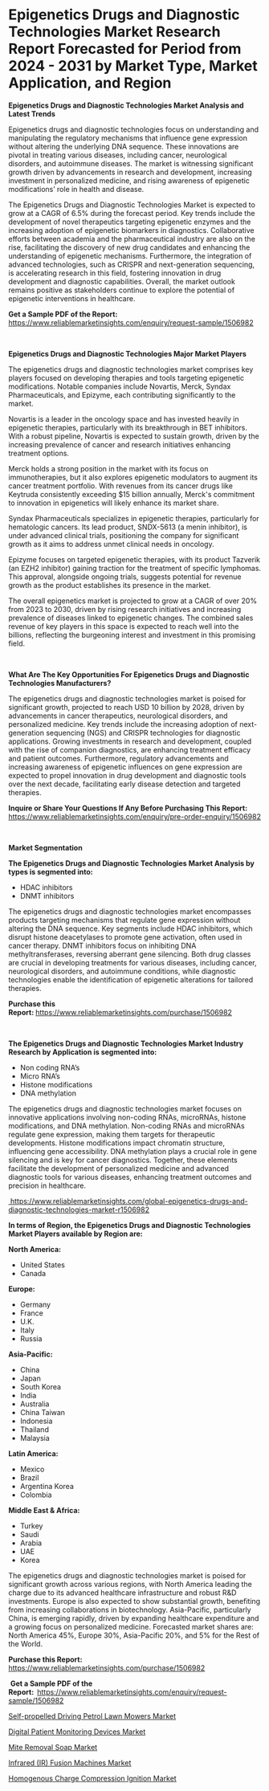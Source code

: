 <p><h1>Epigenetics Drugs and Diagnostic Technologies Market Research Report Forecasted for Period from 2024 -  2031 by Market Type, Market Application, and Region</h1></p><p><strong>Epigenetics Drugs and Diagnostic Technologies Market Analysis and Latest Trends</strong></p>
<p><p>Epigenetics drugs and diagnostic technologies focus on understanding and manipulating the regulatory mechanisms that influence gene expression without altering the underlying DNA sequence. These innovations are pivotal in treating various diseases, including cancer, neurological disorders, and autoimmune diseases. The market is witnessing significant growth driven by advancements in research and development, increasing investment in personalized medicine, and rising awareness of epigenetic modifications’ role in health and disease.</p><p>The Epigenetics Drugs and Diagnostic Technologies Market is expected to grow at a CAGR of 6.5% during the forecast period. Key trends include the development of novel therapeutics targeting epigenetic enzymes and the increasing adoption of epigenetic biomarkers in diagnostics. Collaborative efforts between academia and the pharmaceutical industry are also on the rise, facilitating the discovery of new drug candidates and enhancing the understanding of epigenetic mechanisms. Furthermore, the integration of advanced technologies, such as CRISPR and next-generation sequencing, is accelerating research in this field, fostering innovation in drug development and diagnostic capabilities. Overall, the market outlook remains positive as stakeholders continue to explore the potential of epigenetic interventions in healthcare.</p></p>
<p><strong>Get a Sample PDF of the Report:&nbsp;</strong> <a href="https://www.reliablemarketinsights.com/enquiry/request-sample/1506982">https://www.reliablemarketinsights.com/enquiry/request-sample/1506982</a></p>
<p>&nbsp;</p>
<p><strong>Epigenetics Drugs and Diagnostic Technologies Major Market Players</strong></p>
<p><p>The epigenetics drugs and diagnostic technologies market comprises key players focused on developing therapies and tools targeting epigenetic modifications. Notable companies include Novartis, Merck, Syndax Pharmaceuticals, and Epizyme, each contributing significantly to the market.</p><p>Novartis is a leader in the oncology space and has invested heavily in epigenetic therapies, particularly with its breakthrough in BET inhibitors. With a robust pipeline, Novartis is expected to sustain growth, driven by the increasing prevalence of cancer and research initiatives enhancing treatment options.</p><p>Merck holds a strong position in the market with its focus on immunotherapies, but it also explores epigenetic modulators to augment its cancer treatment portfolio. With revenues from its cancer drugs like Keytruda consistently exceeding $15 billion annually, Merck's commitment to innovation in epigenetics will likely enhance its market share.</p><p>Syndax Pharmaceuticals specializes in epigenetic therapies, particularly for hematologic cancers. Its lead product, SNDX-5613 (a menin inhibitor), is under advanced clinical trials, positioning the company for significant growth as it aims to address unmet clinical needs in oncology.</p><p>Epizyme focuses on targeted epigenetic therapies, with its product Tazverik (an EZH2 inhibitor) gaining traction for the treatment of specific lymphomas. This approval, alongside ongoing trials, suggests potential for revenue growth as the product establishes its presence in the market.</p><p>The overall epigenetics market is projected to grow at a CAGR of over 20% from 2023 to 2030, driven by rising research initiatives and increasing prevalence of diseases linked to epigenetic changes. The combined sales revenue of key players in this space is expected to reach well into the billions, reflecting the burgeoning interest and investment in this promising field.</p></p>
<p>&nbsp;</p>
<p><strong>What Are The Key Opportunities For Epigenetics Drugs and Diagnostic Technologies Manufacturers?</strong></p>
<p><p>The epigenetics drugs and diagnostic technologies market is poised for significant growth, projected to reach USD 10 billion by 2028, driven by advancements in cancer therapeutics, neurological disorders, and personalized medicine. Key trends include the increasing adoption of next-generation sequencing (NGS) and CRISPR technologies for diagnostic applications. Growing investments in research and development, coupled with the rise of companion diagnostics, are enhancing treatment efficacy and patient outcomes. Furthermore, regulatory advancements and increasing awareness of epigenetic influences on gene expression are expected to propel innovation in drug development and diagnostic tools over the next decade, facilitating early disease detection and targeted therapies.</p></p>
<p><strong>Inquire or Share Your Questions If Any Before Purchasing This Report:</strong> <a href="https://www.reliablemarketinsights.com/enquiry/pre-order-enquiry/1506982">https://www.reliablemarketinsights.com/enquiry/pre-order-enquiry/1506982</a></p>
<p>&nbsp;</p>
<p><strong>Market Segmentation</strong></p>
<p><strong>The Epigenetics Drugs and Diagnostic Technologies Market Analysis by types is segmented into:</strong></p>
<p><ul><li>HDAC inhibitors</li><li>DNMT inhibitors</li></ul></p>
<p><p>The epigenetics drugs and diagnostic technologies market encompasses products targeting mechanisms that regulate gene expression without altering the DNA sequence. Key segments include HDAC inhibitors, which disrupt histone deacetylases to promote gene activation, often used in cancer therapy. DNMT inhibitors focus on inhibiting DNA methyltransferases, reversing aberrant gene silencing. Both drug classes are crucial in developing treatments for various diseases, including cancer, neurological disorders, and autoimmune conditions, while diagnostic technologies enable the identification of epigenetic alterations for tailored therapies.</p></p>
<p><strong>Purchase this Report:&nbsp;</strong><a href="https://www.reliablemarketinsights.com/purchase/1506982">https://www.reliablemarketinsights.com/purchase/1506982</a></p>
<p>&nbsp;</p>
<p><strong>The Epigenetics Drugs and Diagnostic Technologies Market Industry Research by Application is segmented into:</strong></p>
<p><ul><li>Non coding RNA’s</li><li>Micro RNA’s</li><li>Histone modifications</li><li>DNA methylation</li></ul></p>
<p><p>The epigenetics drugs and diagnostic technologies market focuses on innovative applications involving non-coding RNAs, microRNAs, histone modifications, and DNA methylation. Non-coding RNAs and microRNAs regulate gene expression, making them targets for therapeutic developments. Histone modifications impact chromatin structure, influencing gene accessibility. DNA methylation plays a crucial role in gene silencing and is key for cancer diagnostics. Together, these elements facilitate the development of personalized medicine and advanced diagnostic tools for various diseases, enhancing treatment outcomes and precision in healthcare.</p></p>
<p><a href="https://www.reliablemarketinsights.com/global-epigenetics-drugs-and-diagnostic-technologies-market-r1506982">&nbsp;https://www.reliablemarketinsights.com/global-epigenetics-drugs-and-diagnostic-technologies-market-r1506982</a></p>
<p><strong>In terms of Region, the Epigenetics Drugs and Diagnostic Technologies Market Players available by Region are:</strong></p>
<p>
    <p> <strong> North America: </strong>
        <ul>
            <li>United States</li>
            <li>Canada</li>
        </ul>
        </p> 
    <p> <strong> Europe: </strong>
        <ul>
            <li>Germany</li>
            <li>France</li>
            <li>U.K.</li>
            <li>Italy</li>
            <li>Russia</li>
        </ul>
        </p> 
    <p> <strong> Asia-Pacific: </strong>
        <ul>
            <li>China</li>
            <li>Japan</li>
            <li>South Korea</li>
            <li>India</li>
            <li>Australia</li>
            <li>China Taiwan</li>
            <li>Indonesia</li>
            <li>Thailand</li>
            <li>Malaysia</li>
        </ul>
        </p> 
    <p> <strong> Latin America: </strong>
        <ul>
            <li>Mexico</li>
            <li>Brazil</li>
            <li>Argentina Korea</li>
            <li>Colombia</li>
        </ul>
        </p> 
    <p> <strong> Middle East & Africa: </strong>
        <ul>
            <li>Turkey</li>
            <li>Saudi</li>
            <li>Arabia</li>
            <li>UAE</li>
            <li>Korea</li>
        </ul>
    </p>
    </p>
<p><p>The epigenetics drugs and diagnostic technologies market is poised for significant growth across various regions, with North America leading the charge due to its advanced healthcare infrastructure and robust R&D investments. Europe is also expected to show substantial growth, benefiting from increasing collaborations in biotechnology. Asia-Pacific, particularly China, is emerging rapidly, driven by expanding healthcare expenditure and a growing focus on personalized medicine. Forecasted market shares are: North America 45%, Europe 30%, Asia-Pacific 20%, and 5% for the Rest of the World.</p></p>
<p><strong>Purchase this Report: </strong><a href="https://www.reliablemarketinsights.com/purchase/1506982">https://www.reliablemarketinsights.com/purchase/1506982</a></p>
<p>&nbsp;<strong>Get a Sample PDF of the Report:&nbsp;&nbsp;</strong><a href="https://www.reliablemarketinsights.com/enquiry/request-sample/1506982">https://www.reliablemarketinsights.com/enquiry/request-sample/1506982</a></p>
<p><strong></strong></p>
<p><p><a href="https://medium.com/@murraysellers86/what-is-influencing-the-future-of-self-propelled-driving-petrol-lawn-mowers-cef4ae0608bb?postPublishedType=repub">Self-propelled Driving Petrol Lawn Mowers Market</a></p><p><a href="https://www.linkedin.com/pulse/global-digital-patient-monitoring-devices-market-analysis-vc4nc?trackingId=yeptaVeMQf2v%2FUq9Nk0p8w%3D%3D">Digital Patient Monitoring Devices Market</a></p><p><a href="https://issuu.com/reportprime-2/docs/mite-removal-soap-market-size-2030._93681d72f196c3">Mite Removal Soap Market</a></p><p><a href="https://medium.com/@murraysellers86/a-comprehensive-look-at-product-type-automatic-semi-automatic-manual-and-application-61a883341565?postPublishedType=repub">Infrared (IR) Fusion Machines Market</a></p><p><a href="https://www.linkedin.com/pulse/homogenous-charge-compression-ignition-market-global-ovwse?trackingId=1%2F61720mRdWM0zSStITngA%3D%3D">Homogenous Charge Compression Ignition Market</a></p></p>